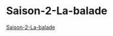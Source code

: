 # Saison-2-La-balade



[ Saison-2-La-balade](https://edwigelily.github.io/Saison-2-La-balade/index.html)
